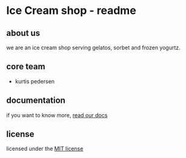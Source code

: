 # Ice Cream shop - readme

## about us
we are an ice cream shop serving gelatos, sorbet and frozen yogurtz.

## core team
+ kurtis pedersen

## documentation 
if you want to know more, [read our docs](https://bing.com)

## license
licensed under the [MIT license](https://github.com/1806-jun04-net-/kurtis-code/blob/master/LICENSE)